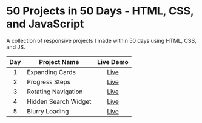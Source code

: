 # 50 Projects in 50 Days - HTML, CSS, and JavaScript

A collection of responsive projects I made within 50 days using HTML, CSS, and JS.

| Day | Project Name         |                        Live Demo                         |
| :-: | -------------------- | :------------------------------------------------------: |
|  1  | Expanding Cards      | [Live](https://xenodochial-franklin-f24ed6.netlify.app/) |
|  2  | Progress Steps       |   [Live](https://wonderful-edison-11b6d5.netlify.app/)   |
|  3  | Rotating Navigation  |    [Live](https://awesome-tesla-d27542.netlify.app/)     |
|  4  | Hidden Search Widget | [Live](https://infallible-mccarthy-c91d43.netlify.app/)  |
|  5  | Blurry Loading       |    [Live](https://serene-spence-39d173.netlify.app/)     |
